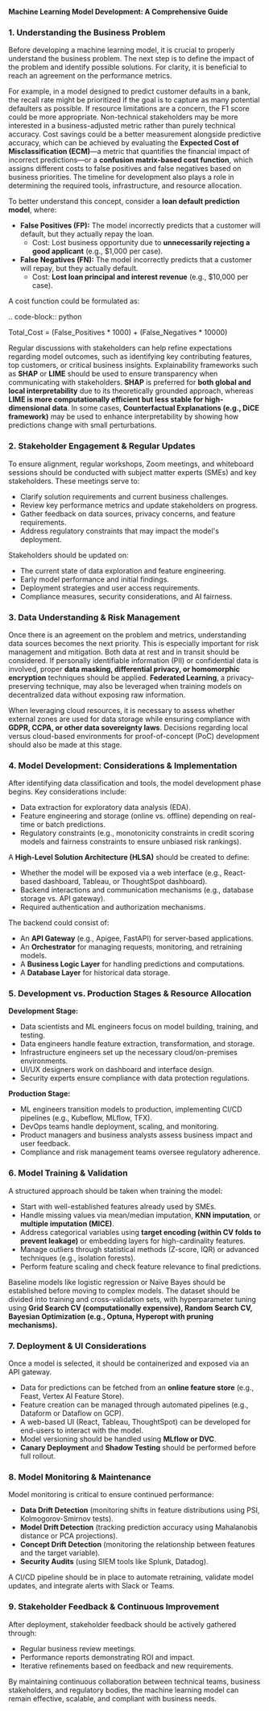 **Machine Learning Model Development: A Comprehensive Guide**

### **1. Understanding the Business Problem**
Before developing a machine learning model, it is crucial to properly understand the business problem. The next step is to define the impact of the problem and identify possible solutions. For clarity, it is beneficial to reach an agreement on the performance metrics.

For example, in a model designed to predict customer defaults in a bank, the recall rate might be prioritized if the goal is to capture as many potential defaulters as possible. If resource limitations are a concern, the F1 score could be more appropriate. Non-technical stakeholders may be more interested in a business-adjusted metric rather than purely technical accuracy. Cost savings could be a better measurement alongside predictive accuracy, which can be achieved by evaluating the **Expected Cost of Misclassification (ECM)**—a metric that quantifies the financial impact of incorrect predictions—or a **confusion matrix-based cost function**, which assigns different costs to false positives and false negatives based on business priorities. The timeline for development also plays a role in determining the required tools, infrastructure, and resource allocation.

To better understand this concept, consider a **loan default prediction model**, where:

- **False Positives (FP):** The model incorrectly predicts that a customer will default, but they actually repay the loan.
  - Cost: Lost business opportunity due to **unnecessarily rejecting a good applicant** (e.g., $1,000 per case).
- **False Negatives (FN):** The model incorrectly predicts that a customer will repay, but they actually default.
  - Cost: **Lost loan principal and interest revenue** (e.g., $10,000 per case).

A cost function could be formulated as:

.. code-block:: python

   Total_Cost = (False_Positives * 1000) + (False_Negatives * 10000)


Regular discussions with stakeholders can help refine expectations regarding model outcomes, such as identifying key contributing features, top customers, or critical business insights. Explainability frameworks such as **SHAP** or **LIME** should be used to ensure transparency when communicating with stakeholders. **SHAP** is preferred for **both global and local interpretability** due to its theoretically grounded approach, whereas **LIME is more computationally efficient but less stable for high-dimensional data**. In some cases, **Counterfactual Explanations (e.g., DiCE framework)** may be used to enhance interpretability by showing how predictions change with small perturbations.

### **2. Stakeholder Engagement & Regular Updates**
To ensure alignment, regular workshops, Zoom meetings, and whiteboard sessions should be conducted with subject matter experts (SMEs) and key stakeholders. These meetings serve to:
- Clarify solution requirements and current business challenges.
- Review key performance metrics and update stakeholders on progress.
- Gather feedback on data sources, privacy concerns, and feature requirements.
- Address regulatory constraints that may impact the model's deployment.

Stakeholders should be updated on:
- The current state of data exploration and feature engineering.
- Early model performance and initial findings.
- Deployment strategies and user access requirements.
- Compliance measures, security considerations, and AI fairness.

### **3. Data Understanding & Risk Management**
Once there is an agreement on the problem and metrics, understanding data sources becomes the next priority. This is especially important for risk management and mitigation. Both data at rest and in transit should be considered. If personally identifiable information (PII) or confidential data is involved, proper **data masking, differential privacy, or homomorphic encryption** techniques should be applied. **Federated Learning**, a privacy-preserving technique, may also be leveraged when training models on decentralized data without exposing raw information.

When leveraging cloud resources, it is necessary to assess whether external zones are used for data storage while ensuring compliance with **GDPR, CCPA, or other data sovereignty laws**. Decisions regarding local versus cloud-based environments for proof-of-concept (PoC) development should also be made at this stage.

### **4. Model Development: Considerations & Implementation**
After identifying data classification and tools, the model development phase begins. Key considerations include:
- Data extraction for exploratory data analysis (EDA).
- Feature engineering and storage (online vs. offline) depending on real-time or batch predictions.
- Regulatory constraints (e.g., monotonicity constraints in credit scoring models and fairness constraints to ensure unbiased risk rankings).

A **High-Level Solution Architecture (HLSA)** should be created to define:
- Whether the model will be exposed via a web interface (e.g., React-based dashboard, Tableau, or ThoughtSpot dashboard).
- Backend interactions and communication mechanisms (e.g., database storage vs. API gateway).
- Required authentication and authorization mechanisms.

The backend could consist of:
- An **API Gateway** (e.g., Apigee, FastAPI) for server-based applications.
- An **Orchestrator** for managing requests, monitoring, and retraining models.
- A **Business Logic Layer** for handling predictions and computations.
- A **Database Layer** for historical data storage.

### **5. Development vs. Production Stages & Resource Allocation**
**Development Stage:**
- Data scientists and ML engineers focus on model building, training, and testing.
- Data engineers handle feature extraction, transformation, and storage.
- Infrastructure engineers set up the necessary cloud/on-premises environments.
- UI/UX designers work on dashboard and interface design.
- Security experts ensure compliance with data protection regulations.

**Production Stage:**
- ML engineers transition models to production, implementing CI/CD pipelines (e.g., Kubeflow, MLflow, TFX).
- DevOps teams handle deployment, scaling, and monitoring.
- Product managers and business analysts assess business impact and user feedback.
- Compliance and risk management teams oversee regulatory adherence.

### **6. Model Training & Validation**
A structured approach should be taken when training the model:
- Start with well-established features already used by SMEs.
- Handle missing values via mean/median imputation, **KNN imputation**, or **multiple imputation (MICE)**.
- Address categorical variables using **target encoding (within CV folds to prevent leakage)** or embedding layers for high-cardinality features.
- Manage outliers through statistical methods (Z-score, IQR) or advanced techniques (e.g., isolation forests).
- Perform feature scaling and check feature relevance to final predictions.

Baseline models like logistic regression or Naïve Bayes should be established before moving to complex models. The dataset should be divided into training and cross-validation sets, with hyperparameter tuning using **Grid Search CV (computationally expensive), Random Search CV, Bayesian Optimization (e.g., Optuna, Hyperopt with pruning mechanisms).**

### **7. Deployment & UI Considerations**
Once a model is selected, it should be containerized and exposed via an API gateway.
- Data for predictions can be fetched from an **online feature store** (e.g., Feast, Vertex AI Feature Store).
- Feature creation can be managed through automated pipelines (e.g., Dataform or Dataflow on GCP).
- A web-based UI (React, Tableau, ThoughtSpot) can be developed for end-users to interact with the model.
- Model versioning should be handled using **MLflow or DVC**.
- **Canary Deployment** and **Shadow Testing** should be performed before full rollout.

### **8. Model Monitoring & Maintenance**
Model monitoring is critical to ensure continued performance:
- **Data Drift Detection** (monitoring shifts in feature distributions using PSI, Kolmogorov-Smirnov tests).
- **Model Drift Detection** (tracking prediction accuracy using Mahalanobis distance or PCA projections).
- **Concept Drift Detection** (monitoring the relationship between features and the target variable).
- **Security Audits** (using SIEM tools like Splunk, Datadog).

A CI/CD pipeline should be in place to automate retraining, validate model updates, and integrate alerts with Slack or Teams.

### **9. Stakeholder Feedback & Continuous Improvement**
After deployment, stakeholder feedback should be actively gathered through:
- Regular business review meetings.
- Performance reports demonstrating ROI and impact.
- Iterative refinements based on feedback and new requirements.

By maintaining continuous collaboration between technical teams, business stakeholders, and regulatory bodies, the machine learning model can remain effective, scalable, and compliant with business needs.

